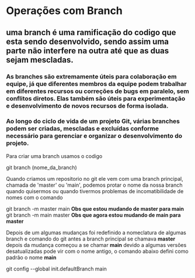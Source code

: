 # Operações com Branch 

## uma branch é uma ramificação do codigo que esta sendo desenvolvido, sendo assim uma parte não interfere na outra até que as duas sejam mescladas.

### As branches são extremamente úteis para colaboração em equipe, já que diferentes membros da equipe podem trabalhar em diferentes recursos ou correções de bugs em paralelo, sem conflitos diretos. Elas também são úteis para experimentação e desenvolvimento de novos recursos de forma isolada.

### Ao longo do ciclo de vida de um projeto Git, várias branches podem ser criadas, mescladas e excluídas conforme necessário para gerenciar e organizar o desenvolvimento do projeto.

Para criar uma branch usamos o codigo
    
git branch (nome_da_branch)

Quando criamos um repositorio no git ele vem com uma branch principal, chamada de 'master' ou 'main', podemos protar o nome da nossa branch quando quisermos ou quando tivermos problemas de incomatibilidade de nomes com o comando 

git  branch -m master main **Obs que estou mudando de master para main**
git branch -m main master **Obs que agora estou mudando de main para master**

Depois de um algumas mudanças foi redefinido a nomeclatura de algumas branch e comando do git antes a branch principal se chamava **master** depois da mudança começou a se chamar **main** devido a algumas versões desatualizadas pode vir com o nome antigo, o comando abaixo defini como padrão o nome **main**

git config --global init.defaultBranch main

